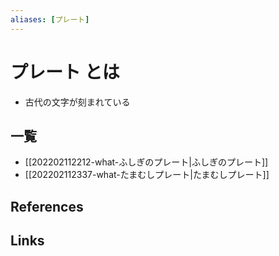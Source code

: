 ```yaml
---
aliases: [プレート]
---
```

# プレート とは

- 古代の文字が刻まれている

## 一覧

- [[202202112212-what-ふしぎのプレート|ふしぎのプレート]]
- [[202202112337-what-たまむしプレート|たまむしプレート]]

## References



## Links


